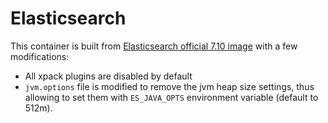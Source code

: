 # Elasticsearch

This container is built from [Elasticsearch official 7.10 image](https://www.elastic.co/guide/en/elasticsearch/reference/current/docker.html) with a few modifications:

* All xpack plugins are disabled by default
* `jvm.options` file is modified to remove the jvm heap size settings, thus allowing to set them with `ES_JAVA_OPTS` environment variable (default to 512m).
